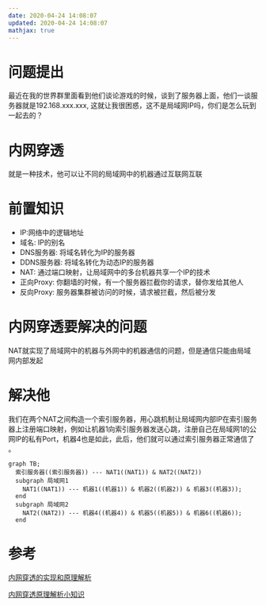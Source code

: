```yaml
---
date: 2020-04-24 14:08:07
updated: 2020-04-24 14:08:07
mathjax: true
---
```


# 问题提出
最近在我的世界群里面看到他们谈论游戏的时候，谈到了服务器上面，他们一谈服务器就是192.168.xxx.xxx, 这就让我很困惑，这不是局域网IP吗，你们是怎么玩到一起去的？
# 内网穿透
就是一种技术，他可以让不同的局域网中的机器通过互联网互联
<!-- more -->
# 前置知识
- IP:网络中的逻辑地址
- 域名: IP的别名
- DNS服务器: 将域名转化为IP的服务器
- DDNS服务器: 将域名转化为动态IP的服务器
- NAT: 通过端口映射，让局域网中的多台机器共享一个IP的技术
- 正向Proxy: 你翻墙的时候，有一个服务器拦截你的请求，替你发给其他人 
- 反向Proxy: 服务器集群被访问的时候，请求被拦截，然后被分发

# 内网穿透要解决的问题
NAT就实现了局域网中的机器与外网中的机器通信的问题，但是通信只能由局域网内部发起
# 解决他
我们在两个NAT之间构造一个索引服务器，用心跳机制让局域网内部IP在索引服务器上注册端口映射，例如让机器1向索引服务器发送心跳，注册自己在局域网1的公网IP的私有Port，机器4也是如此，此后，他们就可以通过索引服务器正常通信了 。
```mermaid
graph TB;
  索引服务器((索引服务器)) --- NAT1((NAT1)) & NAT2((NAT2))
  subgraph 局域网1
    NAT1((NAT1)) --- 机器1((机器1)) & 机器2((机器2)) & 机器3((机器3));
  end
  subgraph 局域网2
    NAT2((NAT2)) --- 机器4((机器4)) & 机器5((机器5)) & 机器6((机器6));
  end
```

# 参考

[内网穿透的实现和原理解析](https://blog.csdn.net/xinpz/article/details/82732217)

[内网穿透原理解析小知识](http://service.oray.com/question/5571.html)